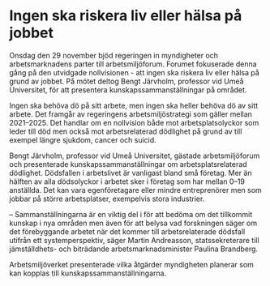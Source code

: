 # Ingen ska riskera liv eller hälsa på jobbet

Onsdag den 29 november bjöd regeringen in myndigheter och arbetsmarknadens parter till arbetsmiljöforum. Forumet fokuserade denna gång på den utvidgade nollvisionen \- att ingen ska riskera liv eller hälsa på grund av jobbet. På mötet deltog Bengt Järvholm, professor vid Umeå Universitet, för att presentera kunskapssammanställningar på området.


Ingen ska behöva dö på sitt arbete, men ingen ska heller behöva dö av sitt arbete. Det framgår av regeringens arbetsmiljöstrategi som gäller mellan 2021–2025\. Det handlar om en nollvision både mot arbetsplatsolyckor som leder till död men också mot arbetsrelaterad dödlighet på grund av till exempel längre sjukdom, cancer och suicid.

Bengt Järvholm, professor vid Umeå Universitet, gästade arbetsmiljöforum och presenterade kunskapssammanställningar om arbetsplatsrelaterad dödlighet. Dödsfallen i arbetslivet är vanligast bland små företag. Mer än hälften av alla dödsolyckor i arbetet sker i företag som har mellan 0–19 anställda. Det kan vara egenföretagare eller mindre entreprenörer men som jobbar på större arbetsplatser, exempelvis stora industrier.

– Sammanställningarna är en viktig del i för att bedöma om det tillkommit kunskap i nya områden men även för att belysa vad forskningen säger om det förebyggande arbetet när det kommer till arbetsrelaterade dödsfall utifrån ett systemperspektiv, säger Martin Andreasson, statssekreterare till jämställdhets\- och biträdande arbetsmarknadsminister Paulina Brandberg.

Arbetsmiljöverket presenterade vilka åtgärder myndigheten planerar som kan kopplas till kunskapssammanställningarna.
